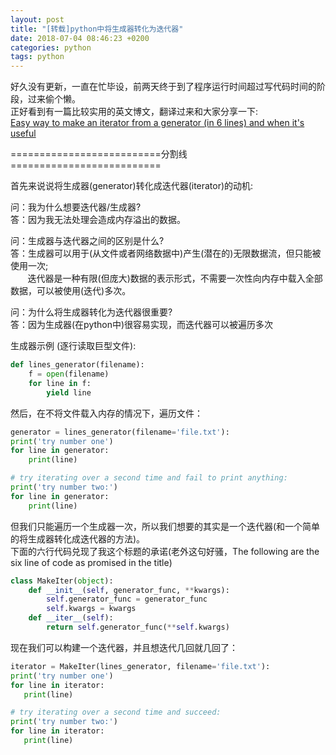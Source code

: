 ```yaml
---
layout: post
title: "[转载]python中将生成器转化为迭代器"
date: 2018-07-04 08:46:23 +0200
categories: python
tags: python
---
```


好久没有更新，一直在忙毕设，前两天终于到了程序运行时间超过写代码时间的阶段，过来偷个懒。  
正好看到有一篇比较实用的英文博文，翻译过来和大家分享一下:  
[Easy way to make an iterator from a generator (in 6 lines) and when it's useful](https://www.reddit.com/r/Python/comments/40idba/easy_way_to_make_an_iterator_from_a_generator_in/)

==========================分割线==========================

首先来说说将生成器(generator)转化成迭代器(iterator)的动机:

问：我为什么想要迭代器/生成器?  
答：因为我无法处理会造成内存溢出的数据。

问：生成器与迭代器之间的区别是什么?  
答：生成器可以用于(从文件或者网络数据中)产生(潜在的)无限数据流，但只能被使用一次;  
&nbsp;&nbsp;&nbsp;&nbsp;&nbsp;&nbsp;
迭代器是一种有限(但庞大)数据的表示形式，不需要一次性向内存中载入全部数据，可以被使用(迭代)多次。

问：为什么将生成器转化为迭代器很重要?  
答：因为生成器(在python中)很容易实现，而迭代器可以被遍历多次

生成器示例 (逐行读取巨型文件):
```python
def lines_generator(filename):
    f = open(filename)
    for line in f:
        yield line
```
然后，在不将文件载入内存的情况下，遍历文件：
```python
generator = lines_generator(filename='file.txt'):
print('try number one')
for line in generator:
    print(line)

# try iterating over a second time and fail to print anything:
print('try number two:')
for line in generator:
    print(line)
```
但我们只能遍历一个生成器一次，所以我们想要的其实是一个迭代器(和一个简单的将生成器转化成迭代器的方法)。  
下面的六行代码兑现了我这个标题的承诺(老外这句好骚，The following are the six line of code as promised in the title)

```python
class MakeIter(object):
    def __init__(self, generator_func, **kwargs):
        self.generator_func = generator_func
        self.kwargs = kwargs
    def __iter__(self):
        return self.generator_func(**self.kwargs)
```
现在我们可以构建一个迭代器，并且想迭代几回就几回了：
```python
iterator = MakeIter(lines_generator, filename='file.txt'):
print('try number one')
for line in iterator:
   print(line)

# try iterating over a second time and succeed:
print('try number two:')
for line in iterator:
   print(line)
```
